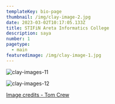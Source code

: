 ```yaml
---
templateKey: bio-page
thumbnail: /img/clay-image-2.jpg
date: 2023-03-02T10:17:05.133Z
title: STIFiN Areta Informatics College
description: saya
number: 1
pagetype:
  - main
featuredimage: /img/clay-image-1.jpg
---
```

![clay-images-11](/img/clay-images-11.jpg)

![clay-images-12](/img/clay-images-12.jpg)



<a href="https://unsplash.com/@tomcrewceramics" target="_blank">Image credits - Tom Crew</a>


